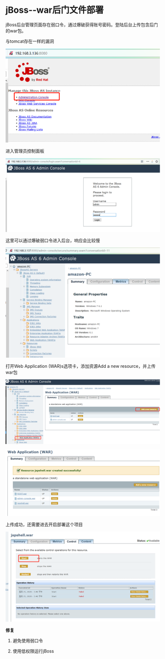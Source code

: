 # jBoss--war后门文件部署

jBoss后台管理页面存在弱口令，通过爆破获得账号密码。登陆后台上传包含后门的war包。

与tomcat存在一样的漏洞

![](1.png)

进入管理员控制面板

![](2.png)

这里可以通过爆破弱口令进入后台，响应会比较慢

![](3.png)

打开Web Application (WAR)s选项卡，添加资源Add a new resource，并上传war包

![](4.png)

![](5.png)

上传成功，还需要进去开启部署这个项目

![](6.png)

**修复**

1. 避免使用弱口令

2. 使用低权限运行jBoss
